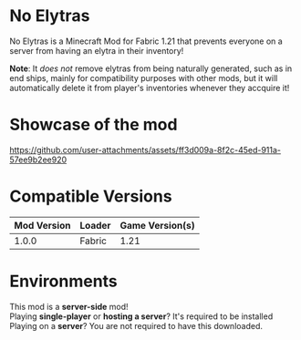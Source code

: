# No Elytras
No Elytras is a Minecraft Mod for Fabric 1.21 that prevents everyone on a server from having an elytra in their inventory!

**Note**: It *does not* remove elytras from being naturally generated, such as in end ships, mainly for compatibility purposes with other mods, but it will automatically delete it from player's inventories whenever they accquire it!

# Showcase of the mod

https://github.com/user-attachments/assets/ff3d009a-8f2c-45ed-911a-57ee9b2ee920

# Compatible Versions
| Mod Version | Loader | Game Version(s) |
|-------------|--------|-----------------|
| 1.0.0       | Fabric | 1.21            |

# Environments
This mod is a **server-side** mod!  
Playing **single-player** or **hosting a server**? It's required to be installed  
Playing on a **server**? You are not required to have this downloaded.

